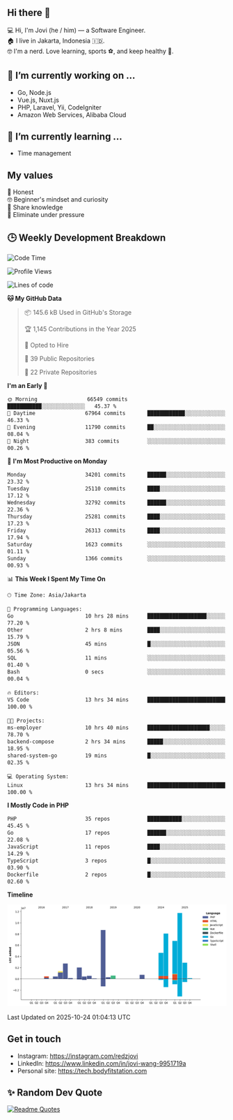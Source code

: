 ## Hi there 👋
💻 Hi, I'm Jovi (he / him) — a Software Engineer.\
🏠 I live in Jakarta, Indonesia 🇮🇩.\
🤓 I'm a nerd. Love learning, sports ⚽️, and keep healthy 🧘.

## 🔭 I’m currently working on ...
- Go, Node.js
- Vue.js, Nuxt.js
- PHP, Laravel, Yii, CodeIgniter
- Amazon Web Services, Alibaba Cloud

## 🌱 I’m currently learning ...
- Time management

## My values
💖 Honest\
🤓 Beginner's mindset and curiosity\
🙌 Share knowledge\
🧘 Eliminate under pressure

## 🕒 Weekly Development Breakdown
<!--START_SECTION:waka-->
![Code Time](http://img.shields.io/badge/Code%20Time-5%2C885%20hrs%2049%20mins-blue)

![Profile Views](http://img.shields.io/badge/Profile%20Views-94-blue)

![Lines of code](https://img.shields.io/badge/From%20Hello%20World%20I%27ve%20Written-52.4%20million%20lines%20of%20code-blue)

**🐱 My GitHub Data** 

> 📦 145.6 kB Used in GitHub's Storage 
 > 
> 🏆 1,145 Contributions in the Year 2025
 > 
> 💼 Opted to Hire
 > 
> 📜 39 Public Repositories 
 > 
> 🔑 22 Private Repositories 
 > 
**I'm an Early 🐤** 

```text
🌞 Morning                66549 commits       ███████████░░░░░░░░░░░░░░   45.37 % 
🌆 Daytime                67964 commits       ████████████░░░░░░░░░░░░░   46.33 % 
🌃 Evening                11790 commits       ██░░░░░░░░░░░░░░░░░░░░░░░   08.04 % 
🌙 Night                  383 commits         ░░░░░░░░░░░░░░░░░░░░░░░░░   00.26 % 
```
📅 **I'm Most Productive on Monday** 

```text
Monday                   34201 commits       ██████░░░░░░░░░░░░░░░░░░░   23.32 % 
Tuesday                  25110 commits       ████░░░░░░░░░░░░░░░░░░░░░   17.12 % 
Wednesday                32792 commits       ██████░░░░░░░░░░░░░░░░░░░   22.36 % 
Thursday                 25281 commits       ████░░░░░░░░░░░░░░░░░░░░░   17.23 % 
Friday                   26313 commits       ████░░░░░░░░░░░░░░░░░░░░░   17.94 % 
Saturday                 1623 commits        ░░░░░░░░░░░░░░░░░░░░░░░░░   01.11 % 
Sunday                   1366 commits        ░░░░░░░░░░░░░░░░░░░░░░░░░   00.93 % 
```


📊 **This Week I Spent My Time On** 

```text
🕑︎ Time Zone: Asia/Jakarta

💬 Programming Languages: 
Go                       10 hrs 28 mins      ███████████████████░░░░░░   77.20 % 
Other                    2 hrs 8 mins        ████░░░░░░░░░░░░░░░░░░░░░   15.79 % 
JSON                     45 mins             █░░░░░░░░░░░░░░░░░░░░░░░░   05.56 % 
SQL                      11 mins             ░░░░░░░░░░░░░░░░░░░░░░░░░   01.40 % 
Bash                     0 secs              ░░░░░░░░░░░░░░░░░░░░░░░░░   00.04 % 

🔥 Editors: 
VS Code                  13 hrs 34 mins      █████████████████████████   100.00 % 

🐱‍💻 Projects: 
ms-employer              10 hrs 40 mins      ████████████████████░░░░░   78.70 % 
backend-compose          2 hrs 34 mins       █████░░░░░░░░░░░░░░░░░░░░   18.95 % 
shared-system-go         19 mins             █░░░░░░░░░░░░░░░░░░░░░░░░   02.35 % 

💻 Operating System: 
Linux                    13 hrs 34 mins      █████████████████████████   100.00 % 
```

**I Mostly Code in PHP** 

```text
PHP                      35 repos            ███████████░░░░░░░░░░░░░░   45.45 % 
Go                       17 repos            ██████░░░░░░░░░░░░░░░░░░░   22.08 % 
JavaScript               11 repos            ████░░░░░░░░░░░░░░░░░░░░░   14.29 % 
TypeScript               3 repos             █░░░░░░░░░░░░░░░░░░░░░░░░   03.90 % 
Dockerfile               2 repos             █░░░░░░░░░░░░░░░░░░░░░░░░   02.60 % 
```



**Timeline**

![Lines of Code chart](https://raw.githubusercontent.com/redzjovi/redzjovi/master/assets/bar_graph.png)


 Last Updated on 2025-10-24 01:04:13 UTC
<!--END_SECTION:waka-->

## Get in touch
- Instagram: https://instagram.com/redzjovi
- LinkedIn: https://www.linkedin.com/in/jovi-wang-9951719a
- Personal site: https://tech.bodyfitstation.com

## ✨ Random Dev Quote
[![Readme Quotes](https://quotes-github-readme.vercel.app/api?type=horizontal&border=true)](https://github.com/piyushsuthar/github-readme-quotes)
